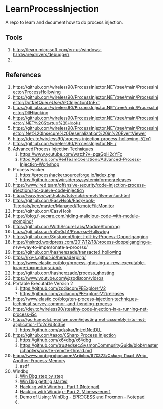 # LearnProcessInjection
A repo to learn and document how to do process injection.  

## Tools
1. https://learn.microsoft.com/en-us/windows-hardware/drivers/debugger/
2. 

## References
1. https://github.com/wireless90/ProcessInjector.NET/tree/main/ProcessInjector/ProcessHollowing
2. https://github.com/wireless90/ProcessInjector.NET/tree/main/ProcessInjector/DotNetQueueUserAPCInjectionOnExit
3. https://github.com/wireless90/ProcessInjector.NET/tree/main/ProcessInjector/DllHijacking
4. https://github.com/wireless90/ProcessInjector.NET/tree/main/ProcessInjector/.NET%20Startup%20Hooks
5. https://github.com/wireless90/ProcessInjector.NET/tree/main/ProcessInjector/.Net%20Insecure%20Deserialization%20in%20EventViewer
6. https://dev.to/wireless90/process-injection-process-hollowing-52m1
7. https://github.com/wireless90/ProcessInjector.NET/
8. Advanced Process Injection Techniques
   1. https://www.youtube.com/watch?v=pgaGpH2dYFc
   2. https://github.com/RedTeamOperations/Advanced-Process-Injection-Workshop
9. Process Hacker
   1. https://processhacker.sourceforge.io/index.php
   2. https://github.com/winsiderss/systeminformer/releases
10. https://www.ired.team/offensive-security/code-injection-process-injection/apc-queue-code-injection
12. https://easyhook.github.io/tutorials/remotefilemonitor.html
13. https://github.com/EasyHook/EasyHook-Tutorials/tree/master/Managed/RemoteFileMonitor
14. https://github.com/EasyHook
15. https://blog.f-secure.com/hiding-malicious-code-with-module-stomping/
16. https://github.com/WithSecureLabs/ModuleStomping
17. https://github.com/m0n0ph1/Process-Hollowing
18. https://github.com/3gstudent/Inject-dll-by-Process-Doppelganging
19. https://hshrzd.wordpress.com/2017/12/18/process-doppelganging-a-new-way-to-impersonate-a-process/
20. https://github.com/hasherezade/transacted_hollowing
21. https://jxy-s.github.io/herpaderping/
22. https://www.elastic.co/blog/process-ghosting-a-new-executable-image-tampering-attack
23. https://github.com/hasherezade/process_ghosting
24. https://www.youtube.com/@zodiacon/videos
25. Portable Executable Version 2
    1.  https://github.com/zodiacon/PEExplorerV2
    2.  https://github.com/zodiacon/PEExplorerV2/releases
26. https://www.elastic.co/blog/ten-process-injection-techniques-technical-survey-common-and-trending-process
27. https://dev.to/wireless90/stealthy-code-injection-in-a-running-net-process-i5c
28. https://gurhanpolat.medium.com/injecting-net-assembly-into-net-application-1fc2c9d3c35e
    1.  https://github.com/adaskar/InjectNetDLL
29. https://github.com/tasox/CSharp_Process_Injection
    1.  https://github.com/x64dbg/x64dbg
    2.  https://github.com/trustedsec/SysmonCommunityGuide/blob/master/chapters/create-remote-thread.md
30. https://www.codeproject.com/Articles/670373/Csharp-Read-Write-Another-Process-Memory
    1.  asdf
31. Windbg
    1.  [Win Dbg step by step](https://www.makeuseof.com/windbg-windows-10-guide/)
    2.  [Win Dbg getting started](https://learn.microsoft.com/en-us/windows-hardware/drivers/debugger/getting-started-with-windbg)
    3.  [Hacking with Windbg - Part 1 (Notepad)](https://www.codeproject.com/Articles/1276860/Hacking-with-Windbg-Part-1-Notepad)
    4.  [Hacking with Windbg - Part 2 (Minesweeper)](https://www.codeproject.com/Articles/5361560/Hacking-with-Windbg-Part-2-Minesweeper)
    5.  [Demo of Using: WinDbg - EPROCESS and Procmon - Notepad](https://www.youtube.com/watch?v=L0hmlPEsf_Y)
    6.  

